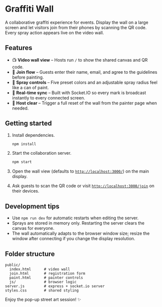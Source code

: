 # Graffiti Wall

A collaborative graffiti experience for events. Display the wall on a large screen and let visitors join from their phones by scanning the QR code. Every spray action appears live on the video wall.

## Features

- 📺 **Video wall view** – Hosts run `/` to show the shared canvas and QR code.
- 📱 **Join flow** – Guests enter their name, email, and agree to the guidelines before painting.
- 🎨 **Spray controls** – Five preset colors and an adjustable spray radius feel like a can of paint.
- 🔄 **Real-time sync** – Built with Socket.IO so every mark is broadcast instantly to every connected screen.
- 🧹 **Host clear** – Trigger a full reset of the wall from the painter page when needed.

## Getting started

1. Install dependencies.

   ```bash
   npm install
   ```

2. Start the collaboration server.

   ```bash
   npm start
   ```

3. Open the wall view (defaults to [`http://localhost:3000/`](http://localhost:3000/)) on the main display.
4. Ask guests to scan the QR code or visit [`http://localhost:3000/join`](http://localhost:3000/join) on their devices.

## Development tips

- Use `npm run dev` for automatic restarts when editing the server.
- Sprays are stored in memory only. Restarting the server clears the canvas for everyone.
- The wall automatically adapts to the browser window size; resize the window after connecting if you change the display resolution.

## Folder structure

```
public/
  index.html      # video wall
  join.html       # registration form
  paint.html      # painter controls
  js/             # browser logic
server.js         # express + socket.io server
styles.css        # shared styling
```

Enjoy the pop-up street art session! ✨
